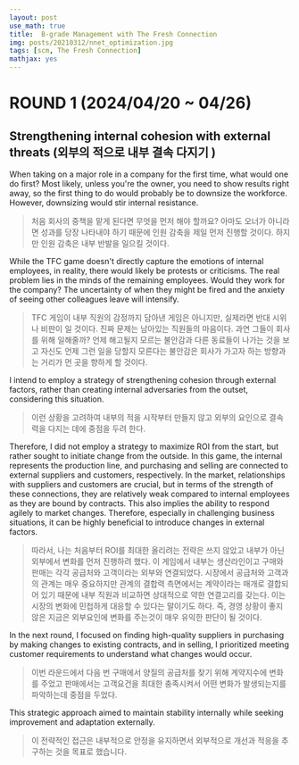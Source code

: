 ```yaml
---
layout: post
use_math: true
title:  B-grade Management with The Fresh Connection
img: posts/20210312/nnet_optimization.jpg
tags: [scm, The Fresh Connection]
mathjax: yes 
---
```


# ROUND 1 (2024/04/20 ~ 04/26)

## Strengthening internal cohesion with external threats (외부의 적으로 내부 결속 다지기 )

When taking on a major role in a company for the first time, what would one do first? Most likely, unless you're the owner, you need to show results right away, so the first thing to do would probably be to downsize the workforce. However, downsizing would stir internal resistance.

> 처음 회사의 중책을 맡게 된다면 무엇을 먼저 해야 할까요? 아마도 오너가 아니라면 성과를 당장 나타내야 하기 때문에 인원 감축을 제일 먼저 진행할 것이다. 하지만 인원 감축은 내부 반발을 일으킬 것이다.

While the TFC game doesn't directly capture the emotions of internal employees, in reality, there would likely be protests or criticisms. The real problem lies in the minds of the remaining employees. Would they work for the company? The uncertainty of when they might be fired and the anxiety of seeing other colleagues leave will intensify.

> TFC 게임이 내부 직원의 감정까지 담아낸 게임은 아니지만, 실제라면 반대 시위나 비판이 일 것이다. 진짜 문제는 남아있는 직원들의 마음이다. 과연 그들이 회사를 위해 일해줄까? 언제 해고될지 모르는 불안감과 다른 동료들이 나가는 것을 보고 자신도 언제 그런 일을 당할지 모른다는 불안감은 회사가 가고자 하는 방향과는 거리가 먼 곳을 향하게 할 것이다.

I intend to employ a strategy of strengthening cohesion through external factors, rather than creating internal adversaries from the outset, considering this situation.

> 이런 상황을 고려하여 내부의 적을 시작부터 만들지 않고 외부의 요인으로 결속력을 다지는 데에 중점을 두려 한다.

Therefore, I did not employ a strategy to maximize ROI from the start, but rather sought to initiate change from the outside. In this game, the internal represents the production line, and purchasing and selling are connected to external suppliers and customers, respectively. In the market, relationships with suppliers and customers are crucial, but in terms of the strength of these connections, they are relatively weak compared to internal employees as they are bound by contracts. This also implies the ability to respond agilely to market changes. Therefore, especially in challenging business situations, it can be highly beneficial to introduce changes in external factors.

> 따라서, 나는 처음부터 ROI를 최대한 올리려는 전략은 쓰지 않았고 내부가 아닌 외부에서 변화를 먼저 진행하려 했다. 이 게임에서 내부는 생산라인이고 구매와 판매는 각각 공급처와 고객이라는 외부와 연결되었다. 시장에서 공급처와 고객과의 관계는 매우 중요하지만 관계의 결합력 측면에서는 계약이라는 매개로 결합되어 있기 때문에 내부 직원과 비교하면 상대적으로 약한 연결고리를 갖는다. 이는 시장의 변화에 민첩하게 대응할 수 있다는 말이기도 하다. 즉, 경영 상황이 좋지 않은 지금은 외부요인에 변화를 주는것이 매우 유익한 판단이 될 것이다.

In the next round, I focused on finding high-quality suppliers in purchasing by making changes to existing contracts, and in selling, I prioritized meeting customer requirements to understand what changes would occur.

> 이번 라운드에서 다음 번 구매에서 양질의 공급처를 찾기 위해 계약지수에 변화를 주었고 판매에서는 고객요건을 최대한 충족시켜서 어떤 변화가 발생되는지를 파악하는데 중점을 두었다.

This strategic approach aimed to maintain stability internally while seeking improvement and adaptation externally.

> 이 전략적인 접근은 내부적으로 안정을 유지하면서 외부적으로 개선과 적응을 추구하는 것을 목표로 했습니다.

